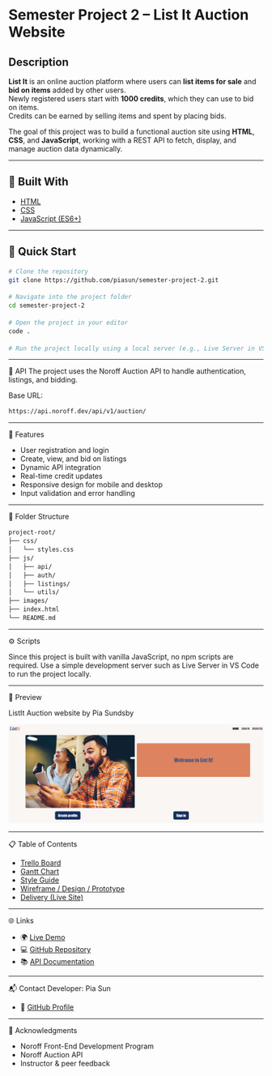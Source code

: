 # Semester Project 2 – List It Auction Website

## Description

**List It** is an online auction platform where users can **list items for sale** and **bid on items** added by other users.  
Newly registered users start with **1000 credits**, which they can use to bid on items.  
Credits can be earned by selling items and spent by placing bids.

The goal of this project was to build a functional auction site using **HTML**, **CSS**, and **JavaScript**, working with a REST API to fetch, display, and manage auction data dynamically.

---

## 🧠 Built With

- [HTML](https://developer.mozilla.org/en-US/docs/Web/HTML)
- [CSS](https://developer.mozilla.org/en-US/docs/Web/CSS)
- [JavaScript (ES6+)](https://developer.mozilla.org/en-US/docs/Web/JavaScript)

---

## 🚀 Quick Start

```bash
# Clone the repository
git clone https://github.com/piasun/semester-project-2.git

# Navigate into the project folder
cd semester-project-2

# Open the project in your editor
code .

# Run the project locally using a local server (e.g., Live Server in VS Code)
```

---

🔧 API
The project uses the Noroff Auction API to handle authentication, listings, and bidding.

Base URL:

```bash
https://api.noroff.dev/api/v1/auction/
```

---

🧩 Features

- User registration and login
- Create, view, and bid on listings
- Dynamic API integration
- Real-time credit updates
- Responsive design for mobile and desktop
- Input validation and error handling

---

🧱 Folder Structure

```bash
project-root/
├── css/
│   └── styles.css
├── js/
│   ├── api/
│   ├── auth/
│   ├── listings/
│   └── utils/
├── images/
├── index.html
└── README.md
```

---

⚙️ Scripts

Since this project is built with vanilla JavaScript, no npm scripts are required.
Use a simple development server such as Live Server in VS Code to run the project locally.

---

📸 Preview

ListIt Auction website
by Pia Sundsby

[![List It Auction Website Screenshot](/images/website-listit.png)](https://list-it-auction-website.netlify.app/)

---

📋 Table of Contents

- [Trello Board](https://trello.com/invite/b/AVdD1icT/ATTIf14f37766e3002f195a28dec0b46fc2f210537BF/semester-project-2)
- [Gantt Chart](https://docs.google.com/spreadsheets/d/1ioIp8cBAzkVLoYzlSIMVVukpG8DWxr-L/edit?usp=sharing&ouid=105175313372136630770&rtpof=true&sd=true)
- [Style Guide](https://www.figma.com/file/HN0MRSL5RrIxL5AzUe3ZqZ/Semester-Project-2?type=design&node-id=305%3A101&mode=design&t=EamAKqHgRYgoeywV-1)
- [Wireframe / Design / Prototype](https://www.figma.com/file/HN0MRSL5RrIxL5AzUe3ZqZ/Semester-Project-2?type=design&node-id=0%3A1&mode=design&t=EamAKqHgRYgoeywV-1)
- [Delivery (Live Site)](https://list-it-auction-website.netlify.app/)

---

🌐 Links

- 🌍 [Live Demo](https://list-it-auction-website.netlify.app/)
- 💻 [GitHub Repository](https://github.com/piasun/semester-project-2)
- 📚 [API Documentation](https://api.noroff.dev/api/v1/auction/)

---

📬 Contact
Developer: Pia Sun

- 📧 [GitHub Profile](https://github.com/piasun)

---

🙏 Acknowledgments

- Noroff Front-End Development Program
- Noroff Auction API
- Instructor & peer feedback

